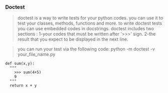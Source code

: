 ### Doctest
>  doctest is a way to write tests for your python codes. you can use it to test your classes, methods, functions and more.
to write doctest tests you can use embedded codes in docstrings.
> doctest includes two sections :
> 1-your codes that must be written after '>>>' sign.
> 2-the result that you expect to be displayed in the next line.

> you can run your test via the following code:
> python -m doctest -v your_file_name.py
```
def sum(x,y):
  """
    >>> sum(4+5)
    9
  """
  return x + y
```
